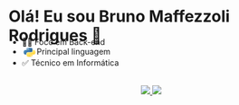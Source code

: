 <!-- Apresentação inicial -->
<h1 style="height: 35px" align="left">Olá! Eu sou Bruno Maffezzoli Rodrigues 👋</h1>

<!-- Sobre mim -->
- 👨‍💻 Foco em Back-end
- <img align='center' alt="Python - Icon" height="20px" width="26px" src="https://raw.githubusercontent.com/devicons/devicon/master/icons/python/python-original.svg">Principal linguagem
- ✅ Técnico em Informática

<br>

<!-- Dados do GitHub -->
<div align='center'>
    <a href="https://github.com/zMaffezzoli">
    <img height="150em" src="https://github-readme-stats-sigma-five.vercel.app/api?username=zMaffezzoli&show_icons=true&theme=dracula&include_all_commits=true&count_private=true"/>
    <img height="150em" src="https://github-readme-stats-sigma-five.vercel.app/api/top-langs/?username=zMaffezzoli&layout=compact&langs_count=7&theme=dracula">
    </a>
</div>
